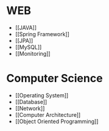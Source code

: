 # WEB
- [[JAVA]]
- [[Spring Framework]]
- [[JPA]]
- [[MySQL]]
- [[Monitoring]]


# Computer Science
- [[Operating System]]
- [[Database]]
- [[Network]]
- [[Computer Architecture]]
- [[Object Oriented Programming]]

